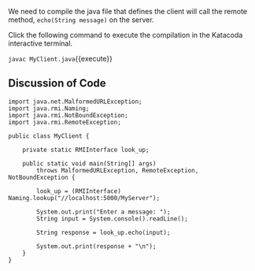 We need to compile the java file that defines the client will call the remote method, `echo(String message)` on the server.

Click the following command to execute the compilation in the Katacoda interactive terminal.

`javac MyClient.java`{{execute}}

## Discussion of Code


```
import java.net.MalformedURLException;
import java.rmi.Naming;
import java.rmi.NotBoundException;
import java.rmi.RemoteException;

public class MyClient {

	private static RMIInterface look_up;

	public static void main(String[] args) 
		throws MalformedURLException, RemoteException, NotBoundException {
		
		look_up = (RMIInterface) Naming.lookup("//localhost:5000/MyServer");

		System.out.print("Enter a message: ");
		String input = System.console().readLine();
			
		String response = look_up.echo(input);

		System.out.print(response + "\n");
	}
}
```

